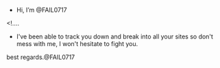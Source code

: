 - Hi, I’m @FAIL0717

<!....
     
- I've been able to track you
  down and break into all 
  your sites so don't mess with me, 
  I won't hesitate to fight you.


 best regards.@FAIL0717
